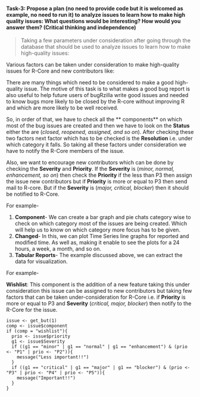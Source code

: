 #### Task-3: Propose a plan (no need to provide code but it is welcomed as example, no need to run it) to analyze issues to learn how to make high quality issues: What questions would be interesting? How would you answer them? (Critical thinking and independence)

  > Taking a few parameters under consideration after going through the database that should be used to analyze issues to learn how to make high-quality issues:

  Various factors can be taken under consideration to make high-quality issues for R-Core and new contributors like:
  
  There are many things which need to be considered to make a good high-quality issue. The motive of this task is to what makes a good bug report is also useful to help future users of bugRzilla write good issues and needed to know bugs more likely to be closed by the R-core without improving R and which are more likely to be well received.
  
  So, in order of that, we have to check all the ** components** on which most of the bug issues are created and then we have to look on the **Status** either the are (*closed, reopened, assigned, and so on*). After checking these two factors next factor which has to be checked is the **Resolution** i.e. under which category it falls. So taking all these factors under consideration we have to notify the R-Core members of the issue.
  
  Also, we want to encourage new contributors which can be done by checking the **Severity** and **Priority**. If the **Severity** is (*minor, normal, enhancement, so on*) then check the **Priority** if the less than P3 then assign the issue new contributors but if **Priority** is more or equal to P3 then send mail to R-core. But if the **Severity** is (*major, critical, blocker*) then it should be notified to R-Core.


For example-

  1. **Component**- We can create a bar graph and pie chats category wise to check on which category most of the issues are being created. Which will help us to know on which category more focus has to be given.
  2. **Changed**- In this, we can plot Time Series line graphs for reported and modified time. As well as, making it enable to see the plots for a 24 hours, a week, a month, and so on.
  3. **Tabular Reports**- The example discussed above, we can extract the data for visualization.
  
  For example-
    
  **Wishlist**: This component is the addition of a new feature taking this under consideration this issue can be assigned to new contributors but taking few factors that can be taken under-consideration for R-Core i.e. if **Priority** is more or equal to P3 and **Severity** (*critical, major, blocker*) then notify to the R-Core for the issue.


    issue <- get_but(1)
    comp <- issue$component
    if (comp = "wishlist"){
      prio <- issue$priority
      g1 <- issue$Severity
      if ((g1 == "minor" | g1 == "normal" | g1 == "enhancement") & (prio <- "P1" | prio <- "P2")){
        message("Less important!!")
      }
      if ((g1 == "critical" | g1 == "major" | g1 == "blocker") & (prio <- "P3" | prio <- "P4" | prio <- "P5")){
        message("Important!!")
      }
    }